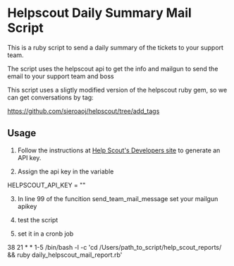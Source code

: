 # Helpscout Daily Summary Mail Script

This is a ruby script to send a daily summary of the tickets to your support team.

The script uses the helpscout api to get the info and mailgun to send the email to your support team and boss

This script uses a sligtly modified version of the helpscout ruby gem, so we can get conversations by tag:

https://github.com/sieroaoj/helpscout/tree/add_tags

## Usage

1. Follow the instructions at [Help Scout's Developers site](http://developer.helpscout.net/) to generate an API key.

2. Assign the api key in the variable

HELPSCOUT_API_KEY = ""

3. In line 99 of the funcition send_team_mail_message set your mailgun apikey

4. test the script 

5. set it in a cronb job

38 21 * * 1-5 /bin/bash -l -c 'cd /Users/path_to_script/help_scout_reports/ && ruby daily_helpscout_mail_report.rb'



